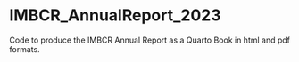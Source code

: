 # IMBCR_AnnualReport_2023
Code to produce the IMBCR Annual Report as a Quarto Book in html and pdf formats.
